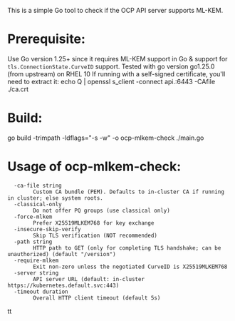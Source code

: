This is a simple Go tool to check if the OCP API server supports ML-KEM.

# Prerequisite:
Use Go version 1.25+ since it requires ML-KEM support in Go & support for `tls.ConnectionState.CurveID` support. Tested with go version go1.25.0 (from upstream) on RHEL 10
If running with a self-signed certificate, you'll need to extract it:
echo Q | openssl s_client -connect api.<cluster>:6443 -CAfile ./ca.crt

# Build:
go build -trimpath -ldflags="-s -w" -o ocp-mlkem-check ./main.go

# Usage of ocp-mlkem-check:
```
  -ca-file string
    	Custom CA bundle (PEM). Defaults to in-cluster CA if running in cluster; else system roots.
  -classical-only
    	Do not offer PQ groups (use classical only)
  -force-mlkem
    	Prefer X25519MLKEM768 for key exchange
  -insecure-skip-verify
    	Skip TLS verification (NOT recommended)
  -path string
    	HTTP path to GET (only for completing TLS handshake; can be unauthorized) (default "/version")
  -require-mlkem
    	Exit non-zero unless the negotiated CurveID is X25519MLKEM768
  -server string
    	API server URL (default: in-cluster https://kubernetes.default.svc:443)
  -timeout duration
    	Overall HTTP client timeout (default 5s)
```
tt
